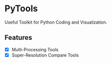 # PyTools

Useful Toolkit for Python Coding and Visualization.

## Features
- [x] Multi-Processing Tools
- [x] Super-Resolution Compare Tools